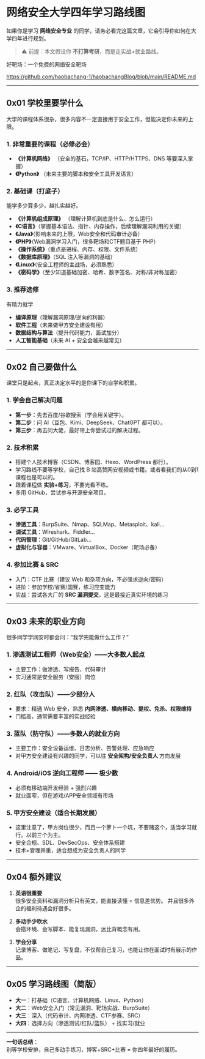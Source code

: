 # 网络安全大学四年学习路线图

如果你是学习 **网络安全专业** 的同学，请务必看完这篇文章，它会引导你如何在大学四年进行规划。  
> ⚠️ 前提：本文假设你 **不打算考研**，而是走实战+就业路线。

好靶场：一个免费的网络安全靶场

https://github.com/haobachang-1/haobachangBlog/blob/main/README.md

---

## 0x01 学校里要学什么

大学的课程体系很杂，很多内容不一定直接用于安全工作，但能决定你未来的上限。  

### 1. 非常重要的课程（必修必会）
- **《计算机网络》** （安全的基石，TCP/IP、HTTP/HTTPS、DNS 等要深入掌握）  
- **《Python》** （未来主要的脚本和安全工具开发语言）  

### 2. 基础课（打底子）
能学多少算多少，越扎实越好。  
- **《计算机组成原理》** （理解计算机到底是什么、怎么运行）  
- **《C语言》**（掌握基本语法、指针、内存操作，后续理解漏洞利用的关键）  
- **《Java》**（影响未来的上限，Web安全和代码审计必备）  
- **《PHP》**（Web漏洞学习入门，很多靶场和CTF题目基于 PHP）  
- **《操作系统》**（重点是进程、内存、权限、文件系统）  
- **《数据库原理》**（SQL 注入等漏洞的基础）  
- **《Linux》**（安全工程师的主战场，必须熟悉）  
- **《密码学》**（至少知道基础加密、哈希、数字签名、对称/非对称加密）  

### 3. 推荐选修
有精力就学
- **编译原理**（理解漏洞原理/逆向的利器）  
- **软件工程**（未来做甲方安全建设有用）  
- **数据结构与算法**（提升代码能力，面试加分）  
- **人工智能基础**（未来 AI + 安全会越来越常见）  

---

## 0x02 自己要做什么

课堂只是起点，真正决定水平的是你课下的自学和积累。

### 1. 学会自己解决问题
- **第一步**：先去百度/谷歌搜索（学会用关键字）。  
- **第二步**：问 AI（豆包、Kimi、DeepSeek、ChatGPT 都可以）。  
- **第三步**：再去问大佬，最好带上你尝试过的解决过程。  

### 2. 技术积累
- 搭建个人技术博客（CSDN、博客园、Hexo、WordPress 都行）。  
- 学习路线不要等学校，自己找 B 站高赞网安视频或书籍。或者看我们的从0到1课程也是可以的。  
- 跟着课程做 **实验+练习**，不要光看不练。  
- 多用 GitHub，尝试参与开源安全项目。  

### 3. 必学工具
- **渗透工具**：BurpSuite、Nmap、SQLMap、Metasploit、kali...  
- **调试工具**：Wireshark、Fiddler...
- **代码管理**：Git/GitHub/GitLab...
- **虚拟化与容器**：VMware、VirtualBox、Docker（靶场必备）  

### 4. 参加比赛 & SRC
- 入门：CTF 比赛（建议 Web 和杂项方向，不必强求逆向/密码）  
- 进阶：参加学校/省赛/国赛，练习应变能力  
- 实战：尝试各大厂的 **SRC 漏洞提交**，这是最接近真实环境的练习  

---

## 0x03 未来的职业方向

很多同学学网安时都会问：“我学完能做什么工作？”  

### 1. 渗透测试工程师（Web安全）——大多数人起点
- 主要工作：做渗透、写报告、代码审计  
- 实习通常是安全服务（安服）岗位  

### 2. 红队（攻击队）——少部分人
- 要求：精通 Web 安全，熟悉 **内网渗透、横向移动、提权、免杀、权限维持**  
- 门槛高，通常需要丰富的实战经验  

### 3. 蓝队（防守队）——多数人的就业方向
- 主要工作：安全设备运维、日志分析、告警处理、应急响应  
- 对甲方安全建设有兴趣的同学，可以往 **安全架构/安全负责人** 方向发展  

### 4. Android/iOS 逆向工程师 —— 极少数
- 必须有移动端开发经验 + 强烈兴趣  
- 就业面窄，但在游戏/APP安全领域有市场  

### 5. 甲方安全建设（适合长期发展）
- 这里注意了，甲方岗位很少，而且一个萝卜一个坑，不要赌这个，适当学习就行。以前三个为主。
- 安全合规、SDL、DevSecOps、安全体系搭建  
- 技术+管理并重，适合想成为安全负责人的同学  

---

## 0x04 额外建议

1. **英语很重要**  
   很多安全资料和漏洞分析只有英文，能直接读懂 = 信息差优势。  并且很多外企的福利待遇会好很多。

2. **多动手少吹水**  
   会搭环境、会写脚本、能复现漏洞，远比背概念有用。  

3. **学会分享**  
   记录博客、做笔记、写复盘，不仅帮自己复习，也能让你在面试时有展示的作品。  

---

## 0x05 学习路线图（简版）

- **大一**：打基础（C语言、计算机网络、Linux、Python）  
- **大二**：Web安全入门（常见漏洞、靶场实战、BurpSuite）  
- **大三**：深入（代码审计、内网渗透、CTF参赛、SRC）  
- **大四**：选择方向（渗透测试/红队/蓝队） + 找实习/就业  

---

**一句话总结**：  
别等学校安排，自己多动手练习，博客+SRC+比赛 = 你四年最好的履历。

